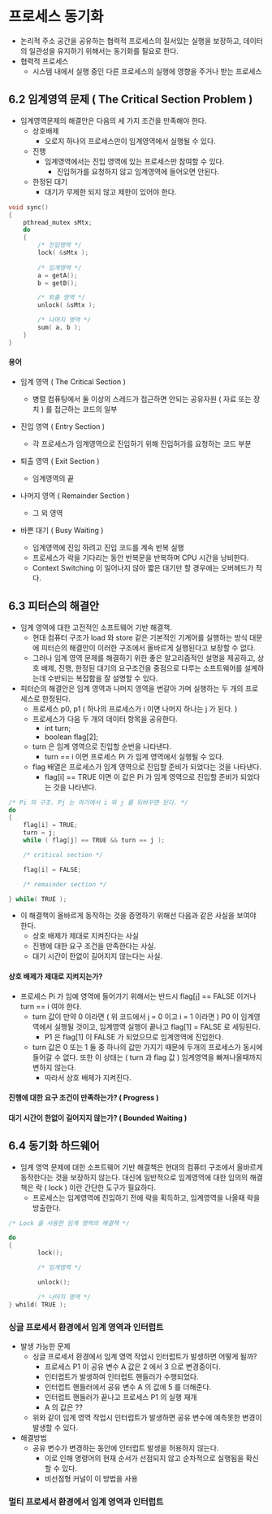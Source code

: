 # 프로세스 동기화
* 논리적 주소 공간을 공유하는 협력적 프로세스의 질서있는 실행을 보장하고, 
	데이터의 일관성을 유지하기 위해서는 동기화를 필요로 한다.
* 협력적 프로세스
	- 시스템 내에서 실행 중인 다른 프로세스의 실행에 영향을 주거나 받는 프로세스

## 6.2 임계영역 문제 ( The Critical Section Problem )
* 임계영역문제의 해결안은 다음의 세 가지 조건을 만족해야 한다.
	* 상호배제
		- 오로지 하나의 프로세스만이 임계영역에서 실행될 수 있다.
	* 진행
		- 임계영역에서는 진입 영역에 있는 프로세스만 참여할 수 있다.
			- 진입허가를 요청하지 않고 임계영역에 들어오면 안된다.
	* 한정된 대기
		- 대기가 무제한 되지 않고 제한이 있어야 한다.
```c++
void sync()
{
	pthread_mutex sMtx;
	do
	{
		/* 진입영역 */
		lock( &sMtx );
		
		/* 임계영역 */
		a = getA();
		b = getB();

		/* 퇴출 영역 */
		unlock( &sMtx );

		/* 나머지 영역 */
		sum( a, b );
	}
}
```

#### 용어
* 임계 영역 ( The Critical Section )
	- 병렬 컴퓨팅에서 둘 이상의 스레드가 접근하면 안되는 공유자원 ( 자료 또는 장치 ) 를
	접근하는 코드의 일부
* 진입 영역 ( Entry Section )
	- 각 프로세스가 임계영역으로 진입하기 위해 진입허가를 요청하는 코드 부분
* 퇴출 영역 ( Exit Section )
	- 임계영역의 끝
* 나머지 영역 ( Remainder Section )
	- 그 외 영역

* 바쁜 대기 ( Busy Waiting )
	- 임계영역에 진입 하려고 진입 코드를 계속 반복 실행
	- 프로세스가 락을 기다리는 동안 반복문을 반복하며 CPU 시간을 낭비한다.
	- Context Switching 이 일어나지 않아 짧은 대기만 할 경우에는 오버헤드가 적다.


## 6.3 피터슨의 해결안
* 임계 영역에 대한 고전적인 소프트웨어 기반 해결책.
	- 현대 컴퓨터 구조가 load 와 store 같은 기본적인 기계어를 실행하는 방식 대문에
	피터슨의 해결안이 이러한 구조에서 올바르게 실행된다고 보장할 수 없다.
	- 그러나 임계 영역 문제를 해결하기 위한 좋은 알고리즘적인 설명을 제공하고,
	상호 배제, 진행, 한정된 대기의 요구조건을 중점으로 다루는 소프트웨어를 설계하는데
	수반되는 복잡함을 잘 설명할 수 있다.
* 피터슨의 해결안은 임계 영역과 나머지 영역을 번갈아 가며 실행하는 두 개의 프로세스로 한정된다.
	- 프로세스 p0, p1 ( 하나의 프로세스가 i 이면 나머지 하나는 j 가 된다. )
	- 프로세스가 다음 두 개의 데이터 항목을 공유한다.
		- int turn;
		- boolean flag[2];
	* turn 은 임계 영역으로 진입할 순번을 나타낸다.
		- turn == i 이면 프로세스 Pi 가 임계 영역에서 실행될 수 있다.
	* flag 배열은 프로세스가 임계 영역으로 진입할 준비가 되었다는 것을 나타낸다.
		- flag[i] == TRUE 이면 이 값은 Pi 가 임계 영역으로 진입할 준비가 되었다는 것을 나타낸다.

```c++
/* Pi 의 구조. Pj 는 여기에서 i 와 j 를 뒤바꾸면 된다. */
do
{
	flag[i] = TRUE;
	turn = j;
	while ( flag[j] == TRUE && turn == j );

	/* critical section */

	flag[i] = FALSE;

	/* remainder section */

} while( TRUE );
```
* 이 해결책이 올바르게 동작하는 것을 증명하기 위해선 다음과 같은 사실을 보여야 한다.
	- 상호 배제가 제대로 지켜진다는 사실
	- 진행에 대한 요구 조건을 만족한다는 사실.
	- 대기 시간이 한없이 길어지지 않는다는 사실.


#### 상호 배제가 제대로 지켜지는가?
* 프로세스 Pi 가 임예 영역에 들어가기 위해서는 반드시 flag[j] == FALSE 이거나 turn == i 여야 한다.
	- turn 값이 만약 0 이라면 ( 위 코드에서 j = 0 이고 i = 1 이라면 )
	P0 이 임계영역에서 실행될 것이고, 임계영역 실행이 끝나고 flag[1] = FALSE 로 세팅된다.
		- P1 은 flag[1] 이 FALSE 가 되었으므로 임계영역에 진입한다.
	- turn 값은 0 또는 1 둘 중 하나의 값만 가지기 때문에 두개의 프로세스가 동시에 들어갈 수 없다.
	또한 이 상태는 ( turn 과 flag 값 ) 임계영역을 빠져나올때까지 변하지 않는다.
		- 따라서 상호 배제가 지켜진다.


#### 진행에 대한 요구 조건이 만족하는가? ( Progress )

#### 대기 시간이 한없이 길어지지 않는가? ( Bounded Waiting )

## 6.4 동기화 하드웨어
* 임계 영역 문제에 대한 소프트웨어 기반 해결책은 현대의 컴퓨터 구조에서 올바르게 동작한다는 것을
보장하지 않는다. 대신에 일반적으로 임계영역에 대한 임의의 해결책은 락 ( lock ) 이란 간단한 도구가
필요하다.
	- 프로세스는 임계영역에 진입하기 전에 락을 획득하고, 임계영역을 나올때 락을 방출한다.

```c++
/* Lock 을 사용한 임계 영역의 해결책 */

do
{
		lock();

		/* 임계영역 */

		unlock();

		/* 나머지 영역 */
} whild( TRUE );
```


### 싱글 프로세서 환경에서 임계 영역과 인터럽트
* 발생 가능한 문제
	* 싱글 프로세서 환경에서 임계 영역 작업시 인터럽트가 발생하면 어떻게 될까?
		- 프로세스 P1 이 공유 변수 A 값은 2 에서 3 으로 변경중이다.
		- 인터럽트가 발생하여 인터럽트 핸들러가 수행되었다.
		- 인터럽트 핸들러에서 공유 변수 A 의 값에 5 를 더해준다.
		- 인터럽트 핸들러가 끝나고 프로세스 P1 의 실행 재개
		- A 의 값은 ??
	* 위와 같이 임계 영역 작업시 인터럽트가 발생하면 공유 변수에 예측못한 변경이 발생할 수 있다.
* 해결방법
	* 공유 변수가 변경하는 동안에 인터럽트 발생을 허용하지 않는다.
		- 이로 인해 명령어의 현재 순서가 선점되지 않고 순차적으로 실행됨을 확신할 수 있다.
		- 비선점형 커널이 이 방법을 사용


### 멀티 프로세서 환경에서 임계 영역과 인터럽트

